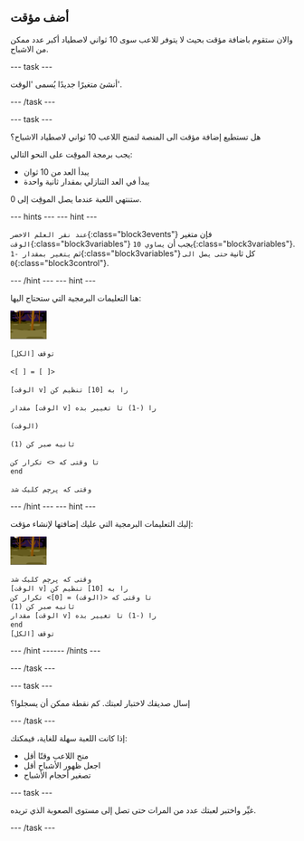 ## أضف مؤقت

والان ستقوم باضافة مؤقت بحيث لا يتوفر للاعب سوى 10 ثواني لاصطياد أكبر عدد ممكن من الاشباح.

--- task ---

أنشئ متغيرًا جديدًا يُسمى 'الوقت'.

--- /task ---

--- task ---

هل تستطيع إضافة مؤقت الى المنصة لتمنح اللاعب 10 ثواني لاصطياد الاشباح؟

يجب برمجة الموقِت على النحو التالي:

+ يبدأ العد من 10 ثوان
+ يبدأ في العد التنازلي بمقدار ثانية واحدة

ستنتهي اللعبة عندما يصل الموقِت إلى 0.

--- hints ---
 --- hint ---

`عند نقر العلم الاخضر`{:class="block3events"} فإن متغير `الوقت`{:class="block3variables"} يجب أن `يساوي 10`{:class="block3variables"}. ثم `يتغير بمقدار -1`{:class="block3variables"} كل ثانية `حتى يصل الى 0`{:class="block3control"}.

--- /hint --- --- hint ---

هنا التعليمات البرمجية التي ستحتاج اليها:

![كائن الشبح](images/ghost-backdrop.png)

```blocks3
توقف [الكل]

<[ ] = [ ]>

[الوقت v] را به [10] تنظیم کن

مقدار [الوقت v] را (-1) تا تغییر بده

(الوقت)

(1) ثانیه صبر کن

تا وقتی که <> تکرار کن
end

وقتی که پرچم کلیک شد
```

--- /hint --- --- hint ---

إليك التعليمات البرمجية التي عليك إضافتها لإنشاء مؤقت:

![backdrop icon](images/ghost-backdrop.png)

```blocks3
وقتی که پرچم کلیک شد
[الوقت v] را به [10] تنظیم کن
تا وقتی که <(الوقت) = [0]> تکرار کن 
(1) ثانیه صبر کن
مقدار [الوقت v] را (-1) تا تغییر بده
end
توقف [الكل]
```

--- /hint ------ /hints ---

--- /task ---

--- task ---

إسال صديقك لاختبار لعبتك. كم نقطة ممكن أن يسجلوا؟

--- /task ---

إذا كانت اللعبة سهلة للغاية، فيمكنك:

+ منح اللاعب وقتًا أقل
+ اجعل ظهور الأشباح أقل
+ تصغير أحجام الأشباح

--- task ---

غيِّر واختبر لعبتك عدد من المرات حتى تصل إلى مستوى الصعوبة الذي تريده.

--- /task ---